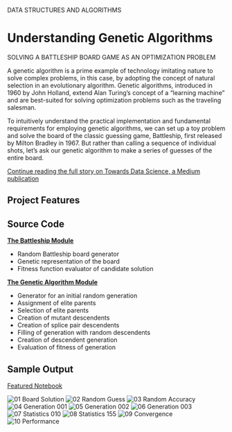DATA STRUCTURES AND ALGORITHMS
# Understanding Genetic Algorithms
SOLVING A BATTLESHIP BOARD GAME AS AN OPTIMIZATION PROBLEM

A genetic algorithm is a prime example of technology imitating nature to solve complex problems, in this case, by adopting the concept of natural selection in an evolutionary algorithm. Genetic algorithms, introduced in 1960 by John Holland, extend Alan Turing’s concept of a “learning machine” and are best-suited for solving optimization problems such as the traveling salesman.

To intuitively understand the practical implementation and fundamental requirements for employing genetic algorithms, we can set up a toy problem and solve the board of the classic guessing game, Battleship, first released by Milton Bradley in 1967. But rather than calling a sequence of individual shots, let’s ask our genetic algorithm to make a series of guesses of the entire board.

[Continue reading the full story on Towards Data Science, a Medium publication](https://towardsdatascience.com/understanding-genetic-algorithms-cd556e9089cb?source=friends_link&sk=70e5b098ef167ff2d1132396ab441030)

## Project Features

## Source Code

**[The Battleship Module](/src/battleship.py)**
* Random Battleship board generator
* Genetic representation of the board
* Fitness function evaluator of candidate solution

**[The Genetic Algorithm Module](/src/genetic_algorithm.py)**
* Generator for an initial random generation
* Assignment of elite parents
* Selection of elite parents
* Creation of mutant descendents
* Creation of splice pair descendents
* Filling of generation with random descendents
* Creation of descendent generation
* Evaluation of fitness of generation

## Sample Output
[Featured Notebook](/src/genetic_algorithm_battleship.ipynb)

![01 Board Solution](/img/01_Battleship_Board_Solution.png)
![02 Random Guess](/img/02_Battleship_Random_Guess_51.png)
![03 Random Accuracy](/img/03_Random_Accuracy_53.png)
![04 Generation 001](/img/04_Generation_001.png)
![05 Generation 002](/img/05_Generation_002.png)
![06 Generation 003](/img/06_Generation_155.png)
![07 Statistics 010](/img/07_Stats_10.png)
![08 Statistics 155](/img/08_Stats_155.png)
![09 Convergence](/img/09_Convergence.png)
![10 Performance](/img/10_Performance.png)
